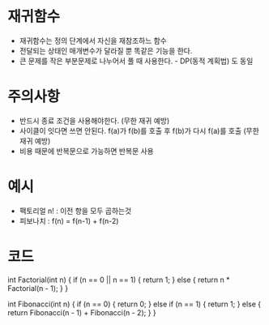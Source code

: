 # 재귀함수
- 재귀함수는 정의 단계에서 자신을 재참조하느 함수
- 전달되는 상태인 매개변수가 달라질 뿐 똑같은 기능을 한다.
- 큰 문제를 작은 부분문제로 나누어서 풀 때 사용한다. - DP(동적 계획법) 도 동일

# 주의사항
- 반드시 종료 조건을 사용해야한다. (무한 재귀 예방)
- 사이클이 잇다면 쓰면 안된다. f(a)가 f(b)를 호출 후 f(b)가 다시 f(a)를 호출 (무한 재귀 예방)
- 비용 때문에 반복문으로 가능하면 반복문 사용

# 예시
- 팩토리얼 n! : 이전 항을 모두 곱하는것
- 피보나치 : f(n) = f(n-1) + f(n-2)

# 코드 
int Factorial(int n)
{
	if (n == 0 || n == 1)
	{
		return 1;
	}
	else
	{
		return n * Factorial(n - 1);
	}
}

int Fibonacci(int n)
{
	if (n == 0)
	{
		return 0;
	}
	else if (n == 1)
	{
		return 1;
	}
	else
	{
		return Fibonacci(n - 1) + Fibonacci(n - 2);
	}
}
